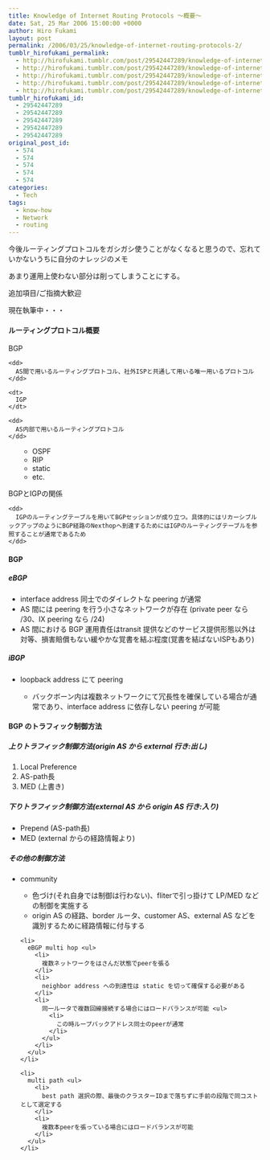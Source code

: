 ```yaml
---
title: Knowledge of Internet Routing Protocols ～概要～
date: Sat, 25 Mar 2006 15:00:00 +0000
author: Hiro Fukami
layout: post
permalink: /2006/03/25/knowledge-of-internet-routing-protocols-2/
tumblr_hirofukami_permalink:
  - http://hirofukami.tumblr.com/post/29542447289/knowledge-of-internet-routing-protocols
  - http://hirofukami.tumblr.com/post/29542447289/knowledge-of-internet-routing-protocols
  - http://hirofukami.tumblr.com/post/29542447289/knowledge-of-internet-routing-protocols
  - http://hirofukami.tumblr.com/post/29542447289/knowledge-of-internet-routing-protocols
  - http://hirofukami.tumblr.com/post/29542447289/knowledge-of-internet-routing-protocols
tumblr_hirofukami_id:
  - 29542447289
  - 29542447289
  - 29542447289
  - 29542447289
  - 29542447289
original_post_id:
  - 574
  - 574
  - 574
  - 574
  - 574
categories:
  - Tech
tags:
  - know-how
  - Network
  - routing
---
```

<div class="section">
  <p>
    今後ルーティングプロトコルをガシガシ使うことがなくなると思うので、忘れていかないうちに自分のナレッジのメモ
  </p>
  
  <p>
    あまり運用上使わない部分は削ってしまうことにする。
  </p>
  
  <p>
    追加項目/ご指摘大歓迎
  </p>
  
  <p>
    現在執筆中・・・
  </p>
  
  <p>
    <a name="seemore"></a>
  </p>
  
  <h4>
    ルーティングプロトコル概要
  </h4>
  
  <dl>
    <dt>
      BGP
    </dt>
    
    <dd>
      AS間で用いるルーティングプロトコル、社外ISPと共通して用いる唯一用いるプロトコル
    </dd>
    
    <dt>
      IGP
    </dt>
    
    <dd>
      AS内部で用いるルーティングプロトコル
    </dd>
  </dl>
  
  <ul>
    <ul>
      <li>
        OSPF
      </li>
      <li>
        RIP
      </li>
      <li>
        static
      </li>
      <li>
        etc.
      </li>
    </ul>
  </ul>
  
  <dl>
    <dt>
      BGPとIGPの関係
    </dt>
    
    <dd>
      IGPのルーティングテーブルを用いてBGPセッションが成り立つ。具体的にはリカーシブルックアップのようにBGP経路のNexthopへ到達するためにはIGPのルーティングテーブルを参照することが通常であるため
    </dd>
  </dl>
  
  <h4>
    BGP
  </h4>
  
  <h5>
    eBGP
  </h5>
  
  <ul>
    <li>
      interface address 同士でのダイレクトな peering が通常
    </li>
    <li>
      AS 間には peering を行う小さなネットワークが存在 (private peer なら /30、IX peering なら /24)
    </li>
    <li>
      AS 間における BGP 運用責任はtransit 提供などのサービス提供形態以外は対等、損害賠償もない緩やかな覚書を結ぶ程度(覚書を結ばないISPもあり)
    </li>
  </ul>
  
  <h5>
    iBGP
  </h5>
  
  <ul>
    <li>
      loopback address にて peering</p> <ul>
        <li>
          バックボーン内は複数ネットワークにて冗長性を確保している場合が通常であり、interface address に依存しない peering が可能
        </li>
      </ul>
    </li>
  </ul>
  
  <h4>
    BGP のトラフィック制御方法
  </h4>
  
  <h5>
    上りトラフィック制御方法(origin AS から external 行き:出し)
  </h5>
  
  <ol>
    <li>
      Local Preference
    </li>
    <li>
      AS-path長
    </li>
    <li>
      MED (上書き)
    </li>
  </ol>
  
  <h5>
    下りトラフィック制御方法(external AS から origin AS 行き:入り)
  </h5>
  
  <ul>
    <li>
      Prepend (AS-path長)
    </li>
    <li>
      MED (external からの経路情報より)
    </li>
  </ul>
  
  <h5>
    その他の制御方法
  </h5>
  
  <ul>
    <li>
      community</p> <ul>
        <li>
          色づけ(それ自身では制御は行わない)、fliterで引っ掛けて LP/MED などの制御を実施する
        </li>
        <li>
          origin AS の経路、border ルータ、customer AS、external AS などを識別するために経路情報に付与する
        </li>
      </ul>
    </li>
    
    <li>
      eBGP multi hop <ul>
        <li>
          複数ネットワークをはさんだ状態でpeerを張る
        </li>
        <li>
          neighbor address への到達性は static を切って確保する必要がある
        </li>
        <li>
          同一ルータで複数回線接続する場合にはロードバランスが可能 <ul>
            <li>
              この時ループバックアドレス同士のpeerが通常
            </li>
          </ul>
        </li>
      </ul>
    </li>
    
    <li>
      multi path <ul>
        <li>
          best path 選択の際、最後のクラスターIDまで落ちずに手前の段階で同コストとして選定する
        </li>
        <li>
          複数本peerを張っている場合にはロードバランスが可能
        </li>
      </ul>
    </li>
  </ul>
</div>